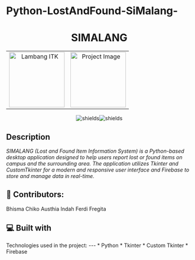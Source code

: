 # Python-LostAndFound-SiMalang-
<h1 align="center" id="title">SIMALANG</h1>
<div align="center">
  <table>
    <tr>
      <td align="center">
        <img src="https://old.itk.ac.id/wp-content/uploads/2020/04/site-logo.png" alt="Lambang ITK" width="150">
      </td>
      <td align="center">
        <img src="https://i.ibb.co/JtQYnTh/Whats-App-Image-2024-11-29-at-10-06-32-f11f1702.jpg" alt="Project Image" width="150">
      </td>
    </tr>
  </table>
</div>

<p align="center"><img src="https://img.shields.io/badge/firebase-ffca28?style=for-the-badge&amp;logo=firebase&amp;logoColor=black" alt="shields"><img src="https://img.shields.io/badge/python-3670A0?style=for-the-badge&amp;logo=python&amp;logoColor=ffdd54" alt="shields"></p>


<h2>Description</h2>

_SIMALANG (Lost and Found Item Information System) is a Python-based desktop application designed to help users report lost or found items on campus and the surrounding area. The application utilizes Tkinter and CustomTkinter for a modern and responsive user interface and Firebase to store and manage data in real-time._

<h2>🍰 Contributors:</h2>


Bhisma
Chiko
Austhia
Indah
Ferdi
Fregita
  
<h2>💻 Built with</h2>
Technologies used in the project:
---
*   Python
*   Tkinter
*   Custom Tkinter
*   Firebase
